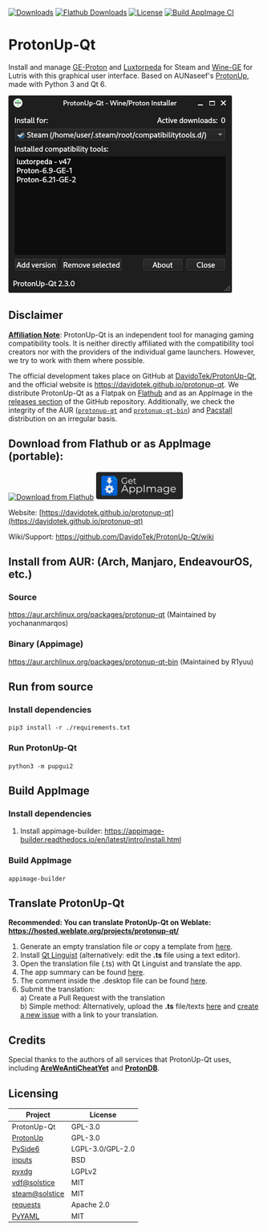[![Downloads](https://img.shields.io/github/downloads/DavidoTek/ProtonUp-Qt/total.svg)](https://github.com/DavidoTek/ProtonUp-Qt/releases)
[![Flathub Downloads](https://img.shields.io/flathub/downloads/net.davidotek.pupgui2?label=Flathub%20installs)](https://flathub.org/apps/details/net.davidotek.pupgui2)
[![License](https://img.shields.io/github/license/DavidoTek/ProtonUp-Qt)](https://github.com/DavidoTek/ProtonUp-Qt/blob/main/LICENSE)
[![Build AppImage CI](https://github.com/DavidoTek/ProtonUp-Qt/actions/workflows/appimage-ci.yml/badge.svg)](https://github.com/DavidoTek/ProtonUp-Qt/actions/workflows/appimage-ci.yml)

# ProtonUp-Qt
Install and manage [GE-Proton](https://github.com/GloriousEggroll/proton-ge-custom) and [Luxtorpeda](https://github.com/luxtorpeda-dev/luxtorpeda) for Steam and [Wine-GE](https://github.com/GloriousEggroll/wine-ge-custom) for Lutris with this graphical user interface. Based on AUNaseef's [ProtonUp](https://github.com/AUNaseef/protonup), made with Python 3 and Qt 6.  

![ProtonUp-Qt Screenshot](.github/images/pupgui2-screenshot2.png)

## Disclaimer
[**Affiliation Note**](https://github.com/DavidoTek/ProtonUp-Qt/pull/413): ProtonUp-Qt is an independent tool for managing gaming compatibility tools. It is neither directly affiliated with the compatibility tool creators nor with the providers of the individual game launchers. However, we try to work with them where possible.

The official development takes place on GitHub at [DavidoTek/ProtonUp-Qt](https://github.com/DavidoTek/ProtonUp-Qt), and the official website is https://davidotek.github.io/protonup-qt. We distribute ProtonUp-Qt as a Flatpak on [Flathub](https://flathub.org/apps/net.davidotek.pupgui2) and as an AppImage in the [releases section](https://github.com/DavidoTek/ProtonUp-Qt/releases) of the GitHub repository. Additionally, we check the integrity of the AUR ([`protonup-qt`](https://aur.archlinux.org/packages/protonup-qt) and [`protonup-qt-bin`](https://aur.archlinux.org/packages/protonup-qt-bin)) and [Pacstall](https://pacstall.dev/packages/protonup-qt-app) distribution on an irregular basis.

## Download from Flathub or as AppImage (portable):
[<img height="56px" src="https://flathub.org/assets/badges/flathub-badge-en.png" alt="Download from Flathub" />](https://flathub.org/apps/details/net.davidotek.pupgui2) [<img height="56px" src="https://raw.githubusercontent.com/srevinsaju/get-appimage/master/static/badges/get-appimage-branding-dark.png" alt="Download AppImage" />](https://github.com/DavidoTek/ProtonUp-Qt/releases) 

Website: [https://davidotek.github.io/protonup-qt](https://davidotek.github.io/protonup-qt)

Wiki/Support: https://github.com/DavidoTek/ProtonUp-Qt/wiki

## Install from AUR: (Arch, Manjaro, EndeavourOS, etc.)

### Source 
https://aur.archlinux.org/packages/protonup-qt (Maintained by yochananmarqos)

### Binary (Appimage)
https://aur.archlinux.org/packages/protonup-qt-bin (Maintained by R1yuu)

## Run from source
### Install dependencies
`pip3 install -r ./requirements.txt`
### Run ProtonUp-Qt
`python3 -m pupgui2`

## Build AppImage
### Install dependencies
1. Install appimage-builder: https://appimage-builder.readthedocs.io/en/latest/intro/install.html  
### Build AppImage
`appimage-builder`

## Translate ProtonUp-Qt
**Recommended: You can translate ProtonUp-Qt on Weblate: https://hosted.weblate.org/projects/protonup-qt/**

1. Generate an empty translation file *or* copy a template from [here](https://github.com/DavidoTek/ProtonUp-Qt/blob/main/i18n/pupgui2_de.ts).
2. Install [Qt Linguist](https://flathub.org/apps/details/io.qt.Linguist) (alternatively: edit the **.ts** file using a text editor).
3. Open the translation file (.ts) with Qt Linguist and translate the app.
4. The app summary can be found [here](https://github.com/DavidoTek/ProtonUp-Qt/blob/main/share/metainfo/net.davidotek.pupgui2.appdata.xml#L7).
5. The comment inside the .desktop file can be found [here](https://github.com/DavidoTek/ProtonUp-Qt/blob/main/share/applications/net.davidotek.pupgui2.desktop#L6).
6. Submit the translation:   
   a) Create a Pull Request with the translation  
   b) Simple method: Alternatively, upload the **.ts** file/texts [here](https://gist.github.com/) and [create a new issue](https://github.com/DavidoTek/ProtonUp-Qt/issues/new?labels=translation&title=Translation:%20language) with a link to your translation.  

## Credits
Special thanks to the authors of all services that ProtonUp-Qt uses, including **[AreWeAntiCheatYet](https://areweanticheatyet.com/)** and **[ProtonDB](https://www.protondb.com/)**.

## Licensing
Project|License
-------|--------
ProtonUp-Qt|GPL-3.0
[ProtonUp](https://pypi.org/project/protonup/)|GPL-3.0
[PySide6](https://pypi.org/project/PySide6/)|LGPL-3.0/GPL-2.0
[inputs](https://pypi.org/project/inputs/)|BSD
[pyxdg](https://pypi.org/project/pyxdg/)|LGPLv2
[vdf@solstice](https://github.com/solsticegamestudios/vdf/)|MIT
[steam@solstice](https://github.com/solsticegamestudios/steam/)|MIT
[requests](https://pypi.org/project/requests/)|Apache 2.0
[PyYAML](https://pypi.org/project/PyYAML/)|MIT
